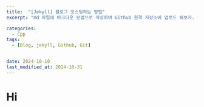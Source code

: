 ```yaml
---
title:  "[Jekyll] 블로그 포스팅하는 방법"
excerpt: "md 파일에 마크다운 문법으로 작성하여 Github 원격 저장소에 업로드 해보자. 에디터는 Visual Studio code 사용! 로컬 서버에서 확인도 해보자. "

categories:
  - Cpp
tags:
  - [Blog, jekyll, Github, Git]


date: 2024-10-10
last_modified_at: 2024-10-31
---
```


# Hi
